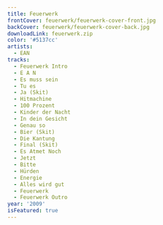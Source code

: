 ```yaml
---
title: Feuerwerk
frontCover: feuerwerk/feuerwerk-cover-front.jpg
backCover: feuerwerk/feuerwerk-cover-back.jpg
downloadLink: feuerwerk.zip
color: '#5137cc'
artists:
  - EAN
tracks:
  - Feuerwerk Intro
  - E A N
  - Es muss sein
  - Tu es
  - Ja (Skit)
  - Hitmachine
  - 100 Prozent
  - Kinder der Nacht
  - In dein Gesicht
  - Genau so
  - Bier (Skit)
  - Die Kantung
  - Final (Skit)
  - Es Atmet Noch
  - Jetzt
  - Bitte
  - Hürden
  - Energie
  - Alles wird gut
  - Feuerwerk
  - Feuerwerk Outro
year: '2009'
isFeatured: true
---
```

